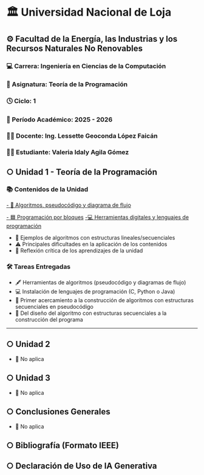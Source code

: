 # 🏛️ Universidad Nacional de Loja  
## ⚙️ Facultad de la Energía, las Industrias y los Recursos Naturales No Renovables  
### 💻 Carrera: Ingeniería en Ciencias de la Computación  
### 📘 Asignatura: Teoría de la Programación  
### 🕓 Ciclo: 1  
### 📅 Período Académico: 2025 - 2026  
### 👩‍🏫 Docente: Ing. Lessette Geoconda López Faicán  
### 👩‍🎓 Estudiante: Valeria Idaly Agila Gómez  
## ○ Unidad 1 - Teoría de la Programación

### 📚 Contenidos de la Unidad
 [- 🧩 Algoritmos, pseudocódigo y diagrama de flujo](Algoritmos.md)
 
[- 🟦 Programación por bloques](bloques.md)
[-💻 Herramientas digitales y lenguajes de programación](herramientas.md)
- 📂 Ejemplos de algoritmos con estructuras lineales/secuenciales
- ⚠️ Principales dificultades en la aplicación de los contenidos
- 📝 Reflexión crítica de los aprendizajes de la unidad

### 🛠️ Tareas Entregadas
- 🖋️ Herramientas de algoritmos (pseudocódigo y diagramas de flujo)
- 💻 Instalación de lenguajes de programación (C, Python o Java)
- 🚀 Primer acercamiento a la construcción de algoritmos con estructuras secuenciales en pseudocódigo
- 🔹 Del diseño del algoritmo con estructuras secuenciales a la construcción del programa

---

## ○ Unidad 2
- 🚫 No aplica

## ○ Unidad 3
- 🚫 No aplica

## ○ Conclusiones Generales
- 🚫 No aplica

## ○ Bibliografía (Formato IEEE)


## ○ Declaración de Uso de IA Generativa
